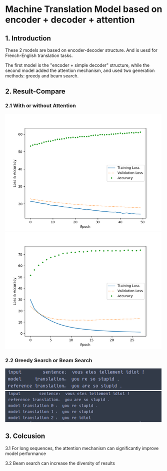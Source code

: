 # Machine Translation Model based on encoder + decoder + attention

## 1. Introduction
These 2 models are based on encoder-decoder structure. And is uesd for French-English translation tasks.

The first model is the "encoder + simple decoder" structure, while the second model added the attention mechanism, and used two generation methods: greedy and beam search.

## 2. Result-Compare
### 2.1 With or without Attention
<p float="center">
  <img src="./IMG/Model%20%20without%20attention.png" width="500" />
  <img src="./IMG/Model%20%20with%20attention.png" width="500" /> 
</p>

### 2.2 Greedy Search or Beam Search
<p float="center">
  <img src="https://github.com/Make0930/Machine-Translation-Model/blob/main/IMG/Greedy-Search.png" width="500" />
  <img src="https://github.com/Make0930/Machine-Translation-Model/blob/main/IMG/Beam_Search.png" width="500" /> 
</p>


## 3. Colcusion
3.1 For long sequences, the attention mechanism can significantly improve model performance

3.2 Beam search can increase the diversity of results
